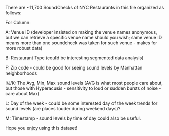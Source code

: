 There are ~11,700 SoundChecks of NYC Restaurants in this file
organized as follows:

For Column:

A: Venue ID (developer insisted on making the venue names anonymous,
but we can retrieve a specific venue name should you wish; same venue
ID means more than one soundcheck was taken for such venue - makes for
more robust data)

B: Restaurant Type (could be interesting segmented data analysis)

F: Zip code - could be good for seeing sound levels by Manhattan
neighborhoods

I/J/K: The Avg, Min, Max sound levels (AVG is what most people care
about, but those with Hyperacusis - sensitivity to loud or sudden
bursts of noise - care about Max)

L: Day of the week - could be some interested day of the week trends
for sound levels (are places louder during weekend days)?

M: Timestamp - sound levels by time of day could also be useful.


Hope you enjoy using this dataset! 
